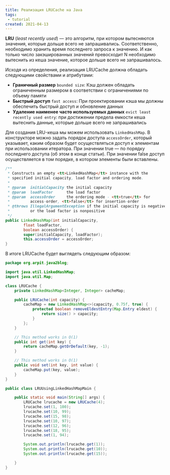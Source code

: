 ```yaml
---
title: Реализация LRUCache на Java
tags:
 - tutorial 
created: 2021-04-13
---
```


**LRU** (_least recently used_) — это алгоритм, при котором вытесняются значения, которые дольше всего не запрашивались. 
Соответственно, необходимо хранить время последнего запроса к значению. 
И как только число закэшированных значений превосходит N необходимо вытеснить из кеша значение, которое дольше всего не запрашивалось.

Исходя из определения, реализация LRUCache должна обладать следующими свойствами и атрибутами:

* **Граничный размер** `bounded size`: Кэш должен обладать ограниченным размером в соответствии с ограничениями по объему памяти
* **Быстрый доступ** `fast access`: При проектировании кэша мы должны обеспечить быстрый доступ и обновление данных
* **Удаление наименее часто используемых данных** `evict least recently used entry`: при достижении предела емкости кеша вытеснить данные, которые дольше всего не запрашивались

Для создания LRU-кеша мы можем использовать `LinkedHashMap`. В конструкторе можно задать порядок доступа `accessOrder`, который указывает, каким образом будет осуществляться доступ к элементам при использовании итератора. 
При значении true — по порядку последнего доступа (об этом в конце статьи). При значении false доступ осуществляется в том порядке, в котором элементы были вставлены. 

```java
/**
 * Constructs an empty <tt>LinkedHashMap</tt> instance with the
 * specified initial capacity, load factor and ordering mode.
 *
 * @param  initialCapacity the initial capacity
 * @param  loadFactor      the load factor
 * @param  accessOrder     the ordering mode - <tt>true</tt> for
 *         access-order, <tt>false</tt> for insertion-order
 * @throws IllegalArgumentException if the initial capacity is negative
 *         or the load factor is nonpositive
 */
public LinkedHashMap(int initialCapacity,
        float loadFactor,
        boolean accessOrder) {
        super(initialCapacity, loadFactor);
        this.accessOrder = accessOrder;
}
```

В итоге LRUCache будет выглядеть следующим образом:

```java
package org.arpit.java2blog;

import java.util.LinkedHashMap;
import java.util.Map;

class LRUCache {
    private LinkedHashMap<Integer, Integer> cacheMap;

    public LRUCache(int capacity) {
        cacheMap = new LinkedHashMap<>(capacity, 0.75f, true) {
            protected boolean removeEldestEntry(Map.Entry eldest) {
                return size() > capacity;
            }
        };
    }

    // This method works in O(1) 
    public int get(int key) {
        return cacheMap.getOrDefault(key, -1);
    }

    // This method works in O(1) 
    public void set(int key, int value) {
        cacheMap.put(key, value);
    }
}

public class LRUUsingLinkedHashMapMain {

    public static void main(String[] args) {
        LRUCache lrucache = new LRUCache(4);
        lrucache.set(1, 100);
        lrucache.set(10, 99);
        lrucache.set(15, 98);
        lrucache.set(10, 97);
        lrucache.set(12, 96);
        lrucache.set(18, 95);
        lrucache.set(1, 94);

        System.out.println(lrucache.get(1));
        System.out.println(lrucache.get(10));
        System.out.println(lrucache.get(15));

    }
}
```